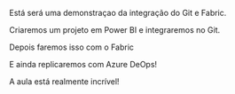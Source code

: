 Está será uma demonstraçao da integração do Git e Fabric.

Criaremos um projeto em Power BI e integraremos no Git.

Depois faremos isso com o Fabric

E ainda replicaremos com Azure DeOps!

A aula está realmente incrível!
